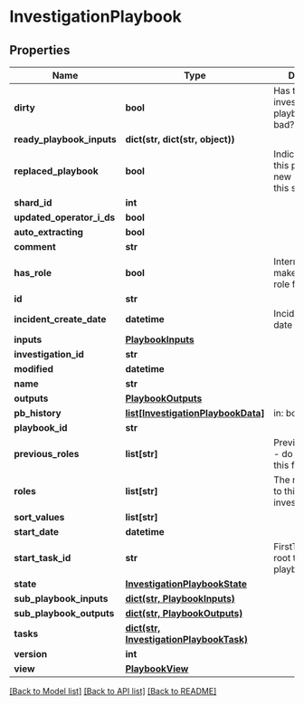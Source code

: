 # InvestigationPlaybook

## Properties
Name | Type | Description | Notes
------------ | ------------- | ------------- | -------------
**dirty** | **bool** | Has the investigation playbook been bad? | [optional] 
**ready_playbook_inputs** | **dict(str, dict(str, object))** |  | [optional] 
**replaced_playbook** | **bool** | Indicate whether this playbook has new history during this session | [optional] 
**shard_id** | **int** |  | [optional] 
**updated_operator_i_ds** | **bool** |  | [optional] 
**auto_extracting** | **bool** |  | [optional] 
**comment** | **str** |  | [optional] 
**has_role** | **bool** | Internal field to make queries on role faster | [optional] 
**id** | **str** |  | [optional] 
**incident_create_date** | **datetime** | Incident create date | [optional] 
**inputs** | [**PlaybookInputs**](PlaybookInputs.md) |  | [optional] 
**investigation_id** | **str** |  | [optional] 
**modified** | **datetime** |  | [optional] 
**name** | **str** |  | [optional] 
**outputs** | [**PlaybookOutputs**](PlaybookOutputs.md) |  | [optional] 
**pb_history** | [**list[InvestigationPlaybookData]**](InvestigationPlaybookData.md) | in: body | [optional] 
**playbook_id** | **str** |  | [optional] 
**previous_roles** | **list[str]** | PreviousRoleName - do not change this field manually | [optional] 
**roles** | **list[str]** | The role assigned to this investigation | [optional] 
**sort_values** | **list[str]** |  | [optional] 
**start_date** | **datetime** |  | [optional] 
**start_task_id** | **str** | FirstTask is the root task of the playbook | [optional] 
**state** | [**InvestigationPlaybookState**](InvestigationPlaybookState.md) |  | [optional] 
**sub_playbook_inputs** | [**dict(str, PlaybookInputs)**](PlaybookInputs.md) |  | [optional] 
**sub_playbook_outputs** | [**dict(str, PlaybookOutputs)**](PlaybookOutputs.md) |  | [optional] 
**tasks** | [**dict(str, InvestigationPlaybookTask)**](InvestigationPlaybookTask.md) |  | [optional] 
**version** | **int** |  | [optional] 
**view** | [**PlaybookView**](PlaybookView.md) |  | [optional] 

[[Back to Model list]](../README.md#documentation-for-models) [[Back to API list]](../README.md#documentation-for-api-endpoints) [[Back to README]](../README.md)


